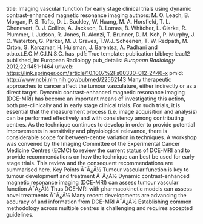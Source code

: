 title: Imaging vascular function for early stage clinical trials using dynamic contrast-enhanced magnetic resonance imaging
authors: M. O. Leach, B. Morgan, P. S. Tofts, D. L. Buckley, W. Huang, M. A. Horsfield, T. L. Chenevert, D. J. Collins, A. Jackson, D. Lomas, B. Whitcher, L. Clarke, R. Plummer, I. Judson, R. Jones, R. Alonzi, T. Brunner, D. M. Koh, P. Murphy, J. C. Waterton, G. Parker, M. J. Graves, T.W.J. Scheenen, T. W. Redpath, M. Orton, G. Karczmar, H. Huisman, J. Barentsz, A. Padhani and o.b.o.t.E.C.M.C.I.N.S.C. 
has_pdf: True
template: publication
bibkey: leac12
published_in: European Radiology
pub_details: <i>European Radiology</i> 2012;22:1451-1464
urlweb: https://link.springer.com/article/10.1007%2Fs00330-012-2446-x
pmid: http://www.ncbi.nlm.nih.gov/pubmed/22562143
Many therapeutic approaches to cancer affect the tumour vasculature, either indirectly or as a direct target. Dynamic contrast-enhanced magnetic resonance imaging (DCE-MRI) has become an important means of investigating this action, both pre-clinically and in early stage clinical trials. For such trials, it is essential that the measurement process (i.e. image acquisition and analysis) can be performed effectively and with consistency among contributing centres. As the technique continues to develop in order to provide potential improvements in sensitivity and physiological relevance, there is considerable scope for between-centre variation in techniques. A workshop was convened by the Imaging Committee of the Experimental Cancer Medicine Centres (ECMC) to review the current status of DCE-MRI and to provide recommendations on how the technique can best be used for early stage trials. This review and the consequent recommendations are summarised here. Key Points Ã¯Â¿Â½ Tumour vascular function is key to tumour development and treatment Ã¯Â¿Â½ Dynamic contrast-enhanced magnetic resonance imaging (DCE-MRI) can assess tumour vascular function Ã¯Â¿Â½ Thus DCE-MRI with pharmacokinetic models can assess novel treatments Ã¯Â¿Â½ Many recent developments are advancing the accuracy of and information from DCE-MRI Ã¯Â¿Â½ Establishing common methodology across multiple centres is challenging and requires accepted guidelines.

